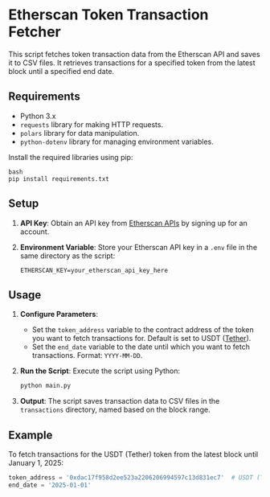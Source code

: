 # Etherscan Token Transaction Fetcher

This script fetches token transaction data from the Etherscan API and saves it to CSV files. It retrieves transactions for a specified token from the latest block until a specified end date.

## Requirements

- Python 3.x
- `requests` library for making HTTP requests.
- `polars` library for data manipulation.
- `python-dotenv` library for managing environment variables.

Install the required libraries using pip:

```
bash
pip install requirements.txt
```

## Setup

1. **API Key**: Obtain an API key from [Etherscan APIs](https://etherscan.io/apis) by signing up for an account.
2. **Environment Variable**: Store your Etherscan API key in a `.env` file in the same directory as the script:

   ```
   ETHERSCAN_KEY=your_etherscan_api_key_here
   ```

## Usage

1. **Configure Parameters**:
   - Set the `token_address` variable to the contract address of the token you want to fetch transactions for. Default is set to USDT ([Tether](https://tether.to/)).
   - Set the `end_date` variable to the date until which you want to fetch transactions. Format: `YYYY-MM-DD`.

2. **Run the Script**: Execute the script using Python:

   ```bash
   python main.py
   ```

3. **Output**: The script saves transaction data to CSV files in the `transactions` directory, named based on the block range.

## Example

To fetch transactions for the USDT (Tether) token from the latest block until January 1, 2025:

```python
token_address = '0xdac17f958d2ee523a2206206994597c13d831ec7'  # USDT (Tether)
end_date = '2025-01-01'
```
